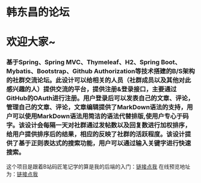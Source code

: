 # 韩东昌的论坛
# 欢迎大家~
### **基于Spring、Spring MVC、Thymeleaf、H2、Spring Boot、Mybatis、Bootstrap、Github Authorization等技术搭建的B/S架构的社群交流论坛。此设计可以给相关的人员（社群成员以及其他对此感兴趣的人）提供交流的平台，提供注册&登录接口，主要通过GitHub的OAuth进行注册。用户登录后可以发表自己的文章、评论，管理自己的文章、评论，文章编辑提供了MarkDown语法的支持，用户可以使用MarkDown语法用简洁的语法代替排版,使用户专心于码字。该设计会每隔一天对社群通过发帖数以及回复数进行加权排序，给用户提供排序后的结果，相应的反映了社群的活跃程度。该设计提供了基于正则表达式的搜索功能，用户可以通过输入关键字进行快速搜索。**
这个项目是跟着B站码匠笔记学的算是我的后端的入门：[链接点我](https://www.bilibili.com/video/BV1r4411r7au)
在线预览地址为：[链接点我](http://8.141.51.243/)
